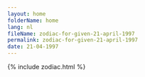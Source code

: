 ```yaml
---
layout: home
folderName: home
lang: nl
fileName: zodiac-for-given-21-april-1997
permalink: zodiac-for-given-21-april-1997
date: 21-04-1997
---
```

{% include zodiac.html %}
